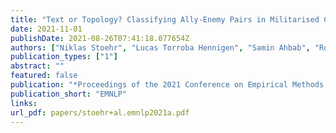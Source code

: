 ```yaml
---
title: "Text or Topology? Classifying Ally-Enemy Pairs in Militarised Conflict"
date: 2021-11-01
publishDate: 2021-08-26T07:41:18.077654Z
authors: ["Niklas Stoehr", "Lucas Torroba Hennigen", "Samin Ahbab", "Robert West", "Ryan Cotterell"]
publication_types: ["1"]
abstract: ""
featured: false
publication: "*Proceedings of the 2021 Conference on Empirical Methods in Natural Language Processing*"
publication_short: "EMNLP"
links:
url_pdf: papers/stoehr+al.emnlp2021a.pdf
---
```


